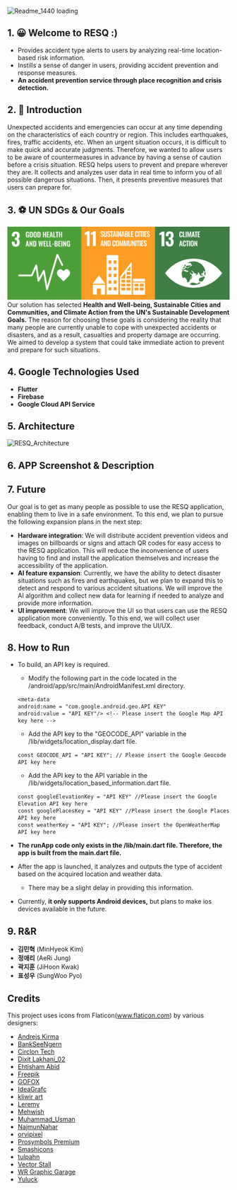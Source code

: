 ![Readme_1440 loading](./assets/readme_images/readme_1440p.gif)

## 1. 😀 Welcome to RESQ :)
  * Provides accident type alerts to users by analyzing real-time location-based risk information.
  * Instills a sense of danger in users, providing accident prevention and response measures.
  * **An accident prevention service through place recognition and crisis detection.**
  
## 2. 📢 Introduction
  Unexpected accidents and emergencies can occur at any time depending on the characteristics of each country or region. This includes earthquakes, fires, traffic accidents, etc. When an urgent situation occurs, it is difficult to make quick and accurate judgments. Therefore, we wanted to allow users to be aware of countermeasures in advance by having a sense of caution before a crisis situation.
  RESQ helps users to prevent and prepare wherever they are. It collects and analyzes user data in real time to inform you of all possible dangerous situations. Then, it presents preventive measures that users can prepare for. 

## 3. ⚽️ UN SDGs & Our Goals
![sdgs](./assets/readme_images/sdgs.png)
  Our solution has selected **Health and Well-being, Sustainable Cities and Communities, and Climate Action from the UN's Sustainable Development Goals.** The reason for choosing these goals is considering the reality that many people are currently unable to cope with unexpected accidents or disasters, and as a result, casualties and property damage are occurring. We aimed to develop a system that could take immediate action to prevent and prepare for such situations.

## 4. Google Technologies Used
  * **Flutter** 
  * **Firebase**
  * **Google Cloud API Service**
  
## 5. Architecture
![RESQ_Architecture](./assets/readme_images/RESQ_Archi.png)

## 6. APP Screenshot & Description

## 7. Future
  Our goal is to get as many people as possible to use the RESQ application, enabling them to live in a safe environment. To this end, we plan to pursue the following expansion plans in the next step:
  * **Hardware integration**: We will distribute accident prevention videos and images on billboards or signs and attach QR codes for easy access to the RESQ application. This will reduce the inconvenience of users having to find and install the application themselves and increase the accessibility of the application.
  * **AI feature expansion**: Currently, we have the ability to detect disaster situations such as fires and earthquakes, but we plan to expand this to detect and respond to various accident situations. We will improve the AI algorithm and collect new data for learning if needed to analyze and provide more information.
  * **UI improvement**: We will improve the UI so that users can use the RESQ application more conveniently. To this end, we will collect user feedback, conduct A/B tests, and improve the UI/UX.

## 8. How to Run
  * To build, an API key is required.
    * Modify the following part in the code located in the /android/app/src/main/AndroidManifest.xml directory.
    ```
    <meta-data 
	android:name = "com.google.android.geo.API KEY"
	android:value = "API KEY"/> <!-- Please insert the Google Map API key here --> 
    ```
    
    * Add the API key to the "GEOCODE_API" variable in the /lib/widgets/location_display.dart file.
    ```
    const GEOCODE_API = "API KEY"; // Please insert the Google Geocode API key here
    ```
    * Add the API key to the API variable in the /lib/widgets/location_based_information.dart file.
    ```
    const googleElevationKey = "API KEY" //Please insert the Google Elevation API key here
    const googlePlacesKey = "API KEY" //Please insert the Google Places API key here
    const weatherKey = "API KEY"; //Please insert the OpenWeatherMap API key here
    ```
  * **The runApp code only exists in the /lib/main.dart file. Therefore, the app is built from the main.dart file.**
  * After the app is launched, it analyzes and outputs the type of accident based on the acquired location and weather data.
    * There may be a slight delay in providing this information.
  * Currently, **it only supports Android devices,** but plans to make ios devices available in the future. 

## 9. R&R
- **김민혁** (MinHyeok Kim)
- **정애리** (AeRi Jung)
- **곽지훈** (JiHoon Kwak)
- **표성우** (SungWoo Pyo)
    

## Credits
This project uses icons from Flaticon(www.flaticon.com) by various designers:

- [Andrejs Kirma](https://www.flaticon.com/kr/authors/andrejs-kirma)
- [BankSeeNgern](https://www.flaticon.com/kr/authors/bankseengern)
- [Circlon Tech](https://www.flaticon.com/kr/authors/circlon-tech)
- [Dixit Lakhani_02](https://www.flaticon.com/kr/authors/dixit-lakhani-02)
- [Ehtisham Abid](https://www.flaticon.com/kr/authors/ehtisham-abid)
- [Freepik](https://www.flaticon.com/kr/authors/Freepik)
- [GOFOX](https://www.flaticon.com/kr/authors/GOFOX)
- [IdeaGrafc](https://www.flaticon.com/kr/authors/ideagrafc)
- [kliwir art](https://www.flaticon.com/kr/authors/kliwir-art)
- [Leremy](https://www.flaticon.com/kr/authors/leremy)
- [Mehwish](https://www.flaticon.com/kr/authors/mehwish)
- [Muhammad_Usman](https://www.flaticon.com/kr/authors/muhammad-usman)
- [NajmunNahar](https://www.flaticon.com/kr/authors/najmunnahar)
- [orvipixel](https://www.flaticon.com/kr/authors/orvipixel)
- [Prosymbols Premium](https://www.flaticon.com/kr/authors/prosymbols-premium)
- [Smashicons](https://www.flaticon.com/kr/authors/smashicons)
- [tulpahn](https://www.flaticon.com/kr/authors/tulpahn)
- [Vector Stall](https://www.flaticon.com/kr/authors/vector-stallk)
- [WR Graphic Garage](https://www.flaticon.com/kr/authors/wr-graphic-garage)
- [Yuluck](https://www.flaticon.com/kr/authors/Yuluck)
